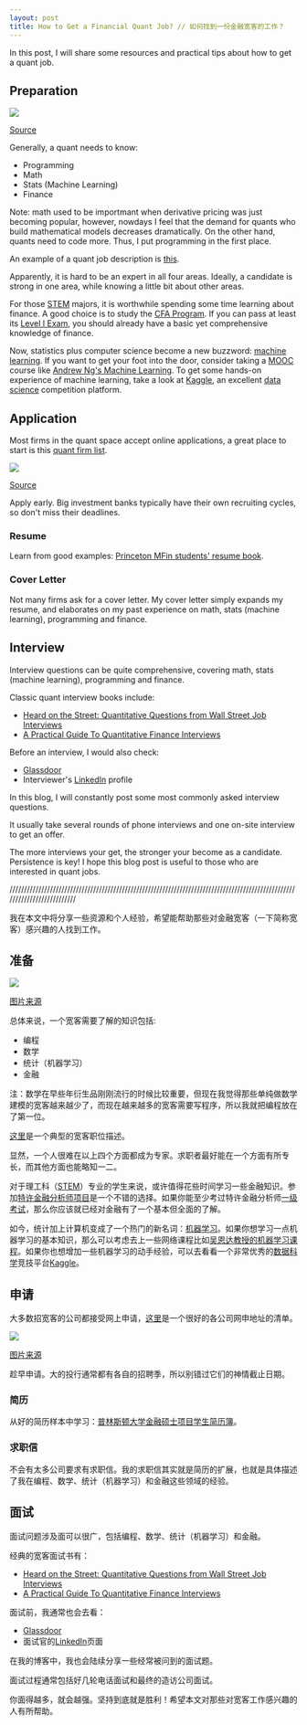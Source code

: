 ```yaml
---
layout: post
title: How to Get a Financial Quant Job? // 如何找到一份金融宽客的工作？
---
```


In this post, I will share some resources and practical tips about how to get a quant job.

## Preparation

![](/images/mathFinance.JPG)

[Source](http://www.quantuniversity.com/)

Generally, a quant needs to know:

- Programming
- Math
- Stats (Machine Learning)
- Finance

Note: math used to be importmant when derivative pricing was just becoming popular, however, nowdays I feel that the demand for quants who build mathematical models decreases dramatically. On the other hand, quants need to code more. Thus, I put programming in the first place.

An example of a quant job description is [this](https://careers.jpmorgan.com/careers/programs/qr-fulltime-associate).

Apparently, it is hard to be an expert in all four areas. Ideally, a candidate is strong in one area, while knowing a little bit about other areas.

For those [STEM](https://en.wikipedia.org/wiki/Science,_technology,_engineering,_and_mathematics) majors, it is worthwhile spending some time learning about finance. A good choice is to study the [CFA Program](https://www.cfainstitute.org/programs/cfaprogram/Pages/index.aspx). If you can pass at least its [Level I Exam](https://www.cfainstitute.org/programs/cfaprogram/exams/Pages/level_I_exam_prep.aspx), you should already have a basic yet comprehensive knowledge of finance.

Now, statistics plus computer science become a new buzzword: [machine learning](https://en.wikipedia.org/wiki/Machine_learning). If you want to get your foot into the door, consider taking a [MOOC](https://en.wikipedia.org/wiki/Massive_open_online_course) course like [Andrew Ng's Machine Learning](https://www.coursera.org/learn/machine-learning). To get some hands-on experience of machine learning, take a look at [Kaggle](https://www.kaggle.com/), an excellent [data science](https://en.wikipedia.org/wiki/Data_science) competition platform.

## Application

Most firms in the quant space accept online applications, a great place to start is this [quant firm list](https://www.quantnet.com/threads/quant-internship-and-graduate-recruitment-a-firms-list.10000/). 

![](/images/investmentbank.GIF)

[Source](https://www.quora.com/If-investment-bankers-are-so-rich-then-why-doesnt-everybody-become-one)

Apply early. Big investment banks typically have their own recruiting cycles, so don't miss their deadlines.

### Resume

Learn from good examples: [Princeton MFin students' resume book](http://bcf.princeton.edu/master-in-finance/mfin-directory/).

### Cover Letter

Not many firms ask for a cover letter. My cover letter simply expands my resume, and elaborates on my past experience on math, stats (machine learning), programming and finance.

## Interview

Interview questions can be quite comprehensive, covering math, stats (machine learning), programming and finance.

Classic quant interview books include:
- [Heard on the Street: Quantitative Questions from Wall Street Job Interviews](https://www.amazon.com/Heard-Street-Quantitative-Questions-Interviews/dp/0994103867)
- [A Practical Guide To Quantitative Finance Interviews](https://www.amazon.com/Practical-Guide-Quantitative-Finance-Interviews/dp/1438236662)

Before an interview, I would also check:

- [Glassdoor](https://www.glassdoor.com/index.htm)
- Interviewer's [LinkedIn](https://www.linkedin.com/) profile

In this blog, I will constantly post some most commonly asked interview questions.

It usually take several rounds of phone interviews and one on-site interview to get an offer.

The more interviews your get, the stronger your become as a candidate. Persistence is key! I hope this blog post is useful to those who are interested in quant jobs.

//////////////////////////////////////////////////////////////////////////////////////////////////////////////////////////

我在本文中将分享一些资源和个人经验，希望能帮助那些对金融宽客（一下简称宽客）感兴趣的人找到工作。

## 准备

![](/images/mathFinance.JPG)

[图片来源](http://www.quantuniversity.com/)

总体来说，一个宽客需要了解的知识包括:

- 编程
- 数学
- 统计（机器学习）
- 金融

注：数学在早些年衍生品刚刚流行的时候比较重要，但现在我觉得那些单纯做数学建模的宽客越来越少了，而现在越来越多的宽客需要写程序，所以我就把编程放在了第一位。

[这里](https://careers.jpmorgan.com/careers/programs/qr-fulltime-associate)是一个典型的宽客职位描述。

显然，一个人很难在以上四个方面都成为专家。求职者最好能在一个方面有所专长，而其他方面也能略知一二。

对于理工科（[STEM](https://en.wikipedia.org/wiki/Science,_technology,_engineering,_and_mathematics)）专业的学生来说，或许值得花些时间学习一些金融知识。参加[特许金融分析师项目](https://www.cfainstitute.org/programs/cfaprogram/Pages/index.aspx)是一个不错的选择。如果你能至少考过特许金融分析师[一级考试](https://www.cfainstitute.org/programs/cfaprogram/exams/Pages/level_I_exam_prep.aspx)，那么你应该就已经对金融有了一个基本但全面的了解。

如今，统计加上计算机变成了一个热门的新名词：[机器学习](https://en.wikipedia.org/wiki/Machine_learning)。如果你想学习一点机器学习的基本知识，那么可以考虑去上一些网络课程比如[吴恩达教授的机器学习课程](https://www.coursera.org/learn/machine-learning)。如果你也想增加一些机器学习的动手经验，可以去看看一个非常优秀的[数据科学](https://en.wikipedia.org/wiki/Data_science)竞技平台[Kaggle](https://www.kaggle.com/)。

## 申请

大多数招宽客的公司都接受网上申请，[这里](https://www.quantnet.com/threads/quant-internship-and-graduate-recruitment-a-firms-list.10000/)是一个很好的各公司网申地址的清单。

![](/images/investmentbank.GIF)

[图片来源](https://www.quora.com/If-investment-bankers-are-so-rich-then-why-doesnt-everybody-become-one)

趁早申请。大的投行通常都有各自的招聘季，所以别错过它们的神情截止日期。

### 简历

从好的简历样本中学习：[普林斯顿大学金融硕士项目学生简历簿](http://bcf.princeton.edu/master-in-finance/mfin-directory/)。

### 求职信

不会有太多公司要求有求职信。我的求职信其实就是简历的扩展，也就是具体描述了我在编程、数学、统计（机器学习）和金融这些领域的经验。

## 面试

面试问题涉及面可以很广，包括编程、数学、统计（机器学习）和金融。

经典的宽客面试书有：
- [Heard on the Street: Quantitative Questions from Wall Street Job Interviews](https://www.amazon.com/Heard-Street-Quantitative-Questions-Interviews/dp/0994103867)
- [A Practical Guide To Quantitative Finance Interviews](https://www.amazon.com/Practical-Guide-Quantitative-Finance-Interviews/dp/1438236662)

面试前，我通常也会去看：

- [Glassdoor](https://www.glassdoor.com/index.htm)
- 面试官的[LinkedIn](https://www.linkedin.com/)页面

在我的博客中，我也会陆续分享一些经常被问到的面试题。

面试过程通常包括好几轮电话面试和最终的造访公司面试。

你面得越多，就会越强。坚持到底就是胜利！希望本文对那些对宽客工作感兴趣的人有所帮助。

 
